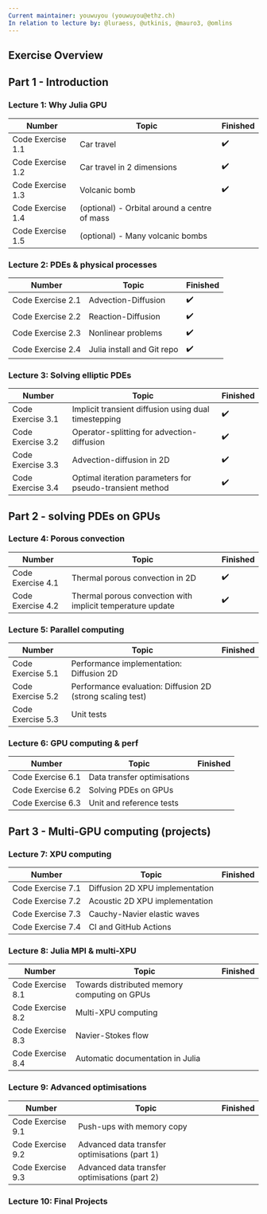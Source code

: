 ```yaml
---
Current maintainer: youwuyou (youwuyou@ethz.ch)
In relation to lecture by: @luraess, @utkinis, @mauro3, @omlins
---
```


## **Exercise Overview**

## Part 1 - Introduction


### Lecture 1: Why Julia GPU

| Number | Topic | Finished |
| --- | --- | --- |
| Code Exercise 1.1 | Car travel | :heavy_check_mark: |
| Code Exercise 1.2 | Car travel in 2 dimensions | :heavy_check_mark: |
| Code Exercise 1.3 | Volcanic bomb | :heavy_check_mark: |
| Code Exercise 1.4 | (optional) - Orbital around a centre of mass |  |
| Code Exercise 1.5 | (optional) - Many volcanic bombs |  |



### Lecture 2: PDEs & physical processes

| Number | Topic | Finished |
| --- | --- | --- |
| Code Exercise 2.1 | Advection-Diffusion | :heavy_check_mark: |
| Code Exercise 2.2 | Reaction-Diffusion | :heavy_check_mark: |
| Code Exercise 2.3 | Nonlinear problems | :heavy_check_mark: |
| Code Exercise 2.4 | Julia install and Git repo | :heavy_check_mark: |


### Lecture 3: Solving elliptic PDEs

| Number | Topic | Finished |
| --- | --- | --- |
| Code Exercise 3.1 | Implicit transient diffusion using dual timestepping | :heavy_check_mark: |
| Code Exercise 3.2 | Operator-splitting for advection-diffusion | :heavy_check_mark: |
| Code Exercise 3.3 | Advection-diffusion in 2D | :heavy_check_mark: |
| Code Exercise 3.4 | Optimal iteration parameters for pseudo-transient method | :heavy_check_mark: |




## Part 2 - solving PDEs on GPUs


### Lecture 4: Porous convection

| Number | Topic | Finished |
| --- | --- | --- |
| Code Exercise 4.1 | Thermal porous convection in 2D | :heavy_check_mark: |
| Code Exercise 4.2 | Thermal porous convection with implicit temperature update | :heavy_check_mark: |


### Lecture 5: Parallel computing

| Number | Topic | Finished |
| --- | --- | --- |
| Code Exercise 5.1 | Performance implementation: Diffusion 2D |  |
| Code Exercise 5.2 | Performance evaluation: Diffusion 2D (strong scaling test)  |  |
| Code Exercise 5.3 | Unit tests |  |

### Lecture 6: GPU computing & perf

| Number | Topic | Finished |
| --- | --- | --- |
| Code Exercise 6.1 | Data transfer optimisations |  |
| Code Exercise 6.2 | Solving PDEs on GPUs |  |
| Code Exercise 6.3 | Unit and reference tests |  |







## Part 3 - Multi-GPU computing (projects)

### Lecture 7: XPU computing

| Number | Topic | Finished |
| --- | --- | --- |
| Code Exercise 7.1 | Diffusion 2D XPU implementation |  |
| Code Exercise 7.2 | Acoustic 2D XPU implementation |  |
| Code Exercise 7.3 | Cauchy-Navier elastic waves |  |
| Code Exercise 7.4 | CI and GitHub Actions |  |


### Lecture 8: Julia MPI & multi-XPU

| Number | Topic | Finished |
| --- | --- | --- |
| Code Exercise 8.1 | Towards distributed memory computing on GPUs |  |
| Code Exercise 8.2 | Multi-XPU computing |  |
| Code Exercise 8.3 | Navier-Stokes flow |  |
| Code Exercise 8.4 | Automatic documentation in Julia |  |



### Lecture 9: Advanced optimisations

| Number | Topic | Finished |
| --- | --- | --- |
| Code Exercise 9.1 | Push-ups with memory copy |  |
| Code Exercise 9.2 | Advanced data transfer optimisations (part 1) |  |
| Code Exercise 9.3 | Advanced data transfer optimisations (part 2) |  |


### Lecture 10: Final Projects

